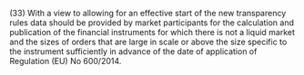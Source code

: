 (33) With a view to allowing for an effective start of the new transparency rules data should be provided by market participants for the calculation and publication of the financial instruments for which there is not a liquid market and the sizes of orders that are large in scale or above the size specific to the instrument sufficiently in advance of the date of application of Regulation (EU) No 600/2014.